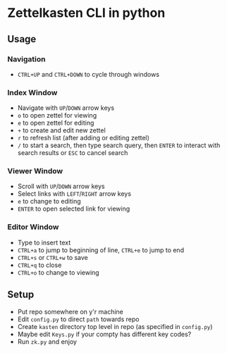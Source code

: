 # Zettelkasten CLI in python

## Usage

### Navigation

- `CTRL+UP` and `CTRL+DOWN` to cycle through windows

### Index Window

- Navigate with `UP`/`DOWN` arrow keys
- `o` to open zettel for viewing
- `e` to open zettel for editing
- `+` to create and edit new zettel
- `r` to refresh list (after adding or editing zettel)
- `/` to start a search, then type search query, then `ENTER` to interact with search results or `ESC` to cancel search

### Viewer Window

- Scroll with `UP`/`DOWN` arrow keys
- Select links with `LEFT`/`RIGHT` arrow keys
- `e` to change to editing
- `ENTER` to open selected link for viewing

### Editor Window

- Type to insert text
- `CTRL+a` to jump to beginning of line, `CTRL+e` to jump to end
- `CTRL+s` or `CTRL+w` to save
- `CTRL+q` to close
- `CTRL+o` to change to viewing

## Setup

- Put repo somewhere on y'r machine
- Edit `config.py` to direct `path` towards repo
- Create `kasten` directory top level in repo (as specified in `config.py`)
- Maybe edit `Keys.py` if your compty has different key codes?
- Run `zk.py` and enjoy
